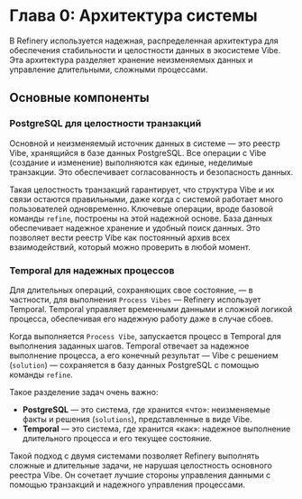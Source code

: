# Глава 0: Архитектура системы

В Refinery используется надежная, распределенная архитектура для обеспечения стабильности и целостности данных в экосистеме Vibe. Эта архитектура разделяет хранение неизменяемых данных и управление длительными, сложными процессами.

## Основные компоненты

### PostgreSQL для целостности транзакций

Основной и неизменяемый источник данных в системе — это реестр Vibe, хранящийся в базе данных PostgreSQL. Все операции с Vibe (создание и изменение) выполняются как единые, неделимые транзакции. Это обеспечивает согласованность и безопасность данных.

Такая целостность транзакций гарантирует, что структура Vibe и их связи остаются правильными, даже когда с системой работает много пользователей одновременно. Ключевые операции, вроде базовой команды `refine`, построены на этой надежной основе. База данных обеспечивает надежное хранение и удобный поиск данных. Это позволяет вести реестр Vibe как постоянный архив всех взаимодействий, который можно проверить в любой момент.

### Temporal для надежных процессов

Для длительных операций, сохраняющих свое состояние, — в частности, для выполнения `Process Vibes` — Refinery использует Temporal. Temporal управляет временными данными и сложной логикой процесса, обеспечивая его надежную работу даже в случае сбоев.

Когда выполняется `Process Vibe`, запускается процесс в Temporal для выполнения заданных шагов. Temporal отвечает за надежное выполнение процесса, а его конечный результат — Vibe с решением (`solution`) — сохраняется в базу данных PostgreSQL с помощью команды `refine`.

Такое разделение задач очень важно:

- **PostgreSQL** — это система, где хранится «что»: неизменяемые факты и решения (`solutions`), представленные в виде Vibe.
- **Temporal** — это система, где хранится «как»: надежное выполнение длительного процесса и его текущее состояние.

Такой подход с двумя системами позволяет Refinery выполнять сложные и длительные задачи, не нарушая целостность основного реестра Vibe. Он сочетает лучшие стороны управления данными с помощью транзакций и надежного управления процессами.